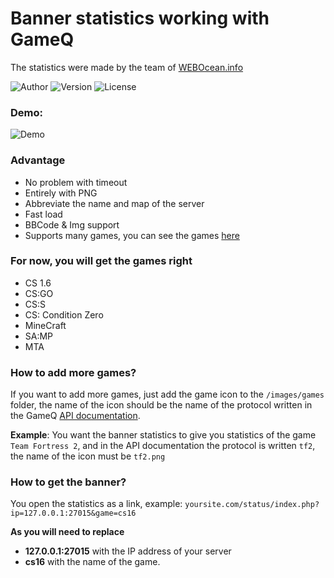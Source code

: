 Banner statistics working with GameQ
=====
The statistics were made by the team of [WEBOcean.info](https://webocean.info/)

![Author](https://img.shields.io/badge/Author-HybridMind-AA0000?style=flat-square) ![Version](https://img.shields.io/badge/Version-1.0.0-blue?style=flat-square) ![License](https://img.shields.io/badge/License-GPL%203.0%20License-greenc?style=flat-square)

### Demo:
![Demo](https://i.imgur.com/aV2SU6P.png)

### Advantage
- No problem with timeout
- Entirely with PNG
- Abbreviate the name and map of the server
- Fast load
- BBCode & Img support
- Supports many games, you can see the games [here](https://austinb.github.io/GameQ/api/namespace-GameQ.Protocols.html)

### For now, you will get the games right
- CS 1.6
- CS:GO
- CS:S
- CS: Condition Zero
- MineCraft
- SA:MP 
- MTA

### How to add more games?
If you want to add more games, just add the game icon to the `/images/games` folder, the name of the icon should be the name of the protocol written in the GameQ [API documentation](https://austinb.github.io/GameQ/api/namespace-GameQ.Protocols.html).

**Example**:
You want the banner statistics to give you statistics of the game `Team Fortress 2`, and in the API documentation the protocol is written `tf2`, the name of the icon must be `tf2.png`


### How to get the banner?
You open the statistics as a link, example:
`yoursite.com/status/index.php?ip=127.0.0.1:27015&game=cs16`

**As you will need to replace**
- **127.0.0.1:27015** with the IP address of your server
- **cs16** with the name of the game.
